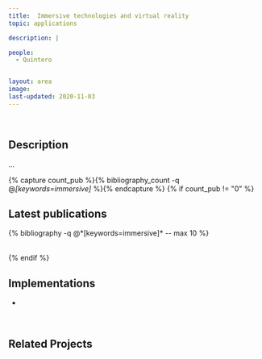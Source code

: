 ```yaml
---
title:  Immersive technologies and virtual reality
topic: applications

description: |

people:
  - Quintero


layout: area
image:
last-updated: 2020-11-03
---
```


<br>

## Description

...

{% capture count_pub %}{% bibliography_count -q @*[keywords=immersive]* %}{% endcapture %}
{% if count_pub != "0" %}
<br>

## Latest publications

<div class="publications">
    <table class="table">
        <tbody>
        <tr>
          {% bibliography -q @*[keywords=immersive]*  -- max 10 %}
        </tr>
        </tbody>
    </table>
</div>
{% endif %}
 
 <br>
 
## Implementations

- 

<br>

## Related Projects


